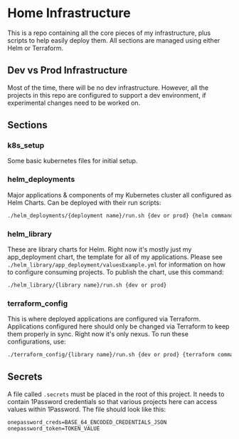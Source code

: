# Home Infrastructure

This is a repo containing all the core pieces of my infrastructure, plus scripts to help easily deploy them. All sections are managed using either Helm or Terraform.

## Dev vs Prod Infrastructure

Most of the time, there will be no dev infrastructure. However, all the projects in this repo are configured to support a dev environment, if experimental changes need to be worked on. 

## Sections

### k8s_setup

Some basic kubernetes files for initial setup.

### helm_deployments

Major applications & components of my Kubernetes cluster all configured as Helm Charts. Can be deployed with their run scripts:

```bash
./helm_deployments/{deployment name}/run.sh {dev or prod} {helm command}
```

### helm_library

These are library charts for Helm. Right now it's mostly just my app_deployment chart, the template for all of my applications. Please see `./helm_library/app_deployment/valuesExample.yml` for information on how to configure consuming projects. To publish the chart, use this command:

```bash
./helm_library/{library name}/run.sh {dev or prod}
```

### terraform_config

This is where deployed applications are configured via Terraform. Applications configured here should only be changed via Terraform to keep them properly in sync. Right now it's only nexus. To run these configurations, use:

```bash
./terraform_config/{library name}/run.sh {dev or prod} {terraform command}
```

## Secrets

A file called `.secrets` must be placed in the root of this project. It needs to contain 1Password credentials so that various projects here can access values within 1Password. The file should look like this:

```
onepassword_creds=BASE_64_ENCODED_CREDENTIALS_JSON
onepassword_token=TOKEN_VALUE
```